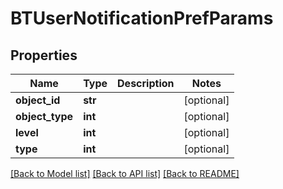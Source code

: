 # BTUserNotificationPrefParams

## Properties
Name | Type | Description | Notes
------------ | ------------- | ------------- | -------------
**object_id** | **str** |  | [optional] 
**object_type** | **int** |  | [optional] 
**level** | **int** |  | [optional] 
**type** | **int** |  | [optional] 

[[Back to Model list]](../README.md#documentation-for-models) [[Back to API list]](../README.md#documentation-for-api-endpoints) [[Back to README]](../README.md)


